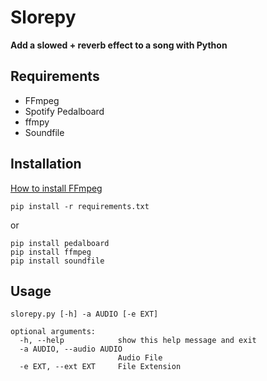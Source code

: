 # Slorepy
**Add a slowed + reverb effect to a song with Python**

## Requirements
- FFmpeg
- Spotify Pedalboard
- ffmpy
- Soundfile

## Installation
[How to install FFmpeg](https://letmegooglethat.com/?q=how+to+install+ffmpeg) 
```
pip install -r requirements.txt
```
or
```
pip install pedalboard
pip install ffmpeg
pip install soundfile
```

## Usage
```
slorepy.py [-h] -a AUDIO [-e EXT]

optional arguments:
  -h, --help            show this help message and exit
  -a AUDIO, --audio AUDIO
                        Audio File
  -e EXT, --ext EXT     File Extension
```
